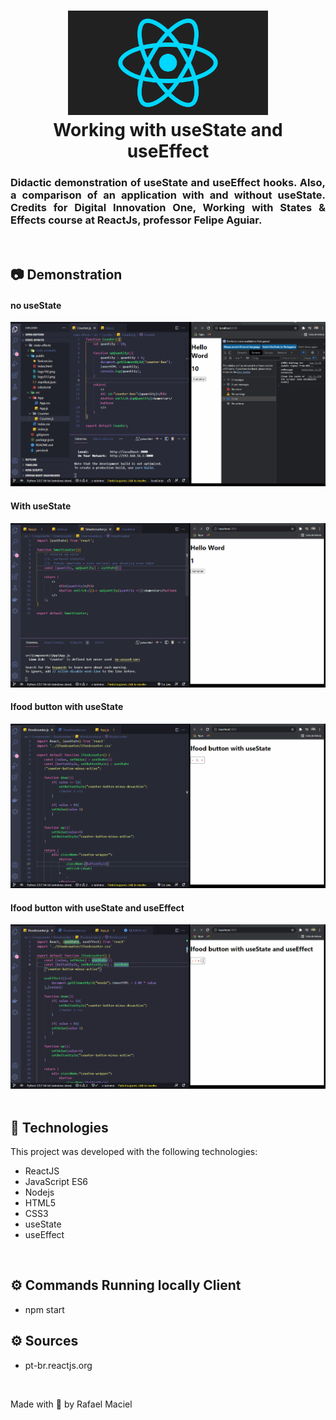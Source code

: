 <h1 align="center">
  <img alt="" title="ReactJS_Components" src=".github/demostration_aplication_0.gif" width="320px" />
  <br>
  Working with useState and useEffect
</h1>

<h3 align="justify">
Didactic demonstration of useState and useEffect hooks. Also, a comparison of an application with and without useState. Credits for Digital Innovation One, Working with States & Effects course at ReactJs, professor Felipe Aguiar.
</h3>

<br>

## 📷 Demonstration

<div align="center" >
<h4 align="left">no useState</h4>
  <img src=".github/demostration_aplication_1.gif">
</div>
<div align="center" >
<h4 align="left">With useState</h4>
  <img src=".github/demostration_aplication_2.gif">
</div>
<div align="center" >
<h4 align="left">Ifood button with useState</h4>
  <img src=".github/demostration_aplication_4.gif">
</div>
<div align="center" >
<h4 align="left">Ifood button with useState and useEffect</h4>
  <img src=".github/demostration_aplication_5.gif">
</div>
<br>

## 🚀 Technologies

This project was developed with the following technologies:

- ReactJS
- JavaScript ES6
- Nodejs
- HTML5
- CSS3
- useState
- useEffect

<br>

## ⚙ Commands Running locally Client
- npm start

## ⚙ Sources
- pt-br.reactjs.org

<br>

Made with 💜 by Rafael Maciel
